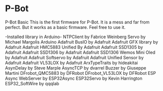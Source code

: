 # P-Bot
P-Bot Basic 
This is the first firmware for P-Bot.
It is a mess and far from perfect. But it works as a basic firmware.
Feel free to use it. 

-Installed library in Arduino-
NTPClient by Fabrice Weinberg
Servo by Michael Margolis Arduino
Adafruit BusIO by Adafruit
Adafruit GFX library by Adafruit
Adafruit HMC5883 Unified By Adafruit
Adafruit SSD1305 by Adafruit
Adafruit SSD1306 by Adafruit
Adafruit SSD1306 Wemos Mini Oled by Adafruit
Adafruit Softservo by Adafruit
Adafruit Unified Sensor by Adafruit
Adafruit VL53LOX by Adafruit
ArxTypeTraits by hideakitai
AsynDelay by Steve Marple
AsyncTCP by dvarrel
Buzzer by Giuseppe Martini
DFrobot_QMC5883 by DFRobot
DFrobot_VL53LOX by DFRobot
ESP Async WebServer by ESP32Async
ESP32Servo by Kevin Harrington
ESP32_SoftWire by qqqlab

